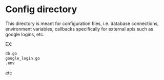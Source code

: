 # Config directory

This directory is meant for configuration files, i.e. database connections, environment variables, callbacks specifically for external apis such as google logins, etc.

EX:

```bash
db.go
google_login.go
.env

```

etc
